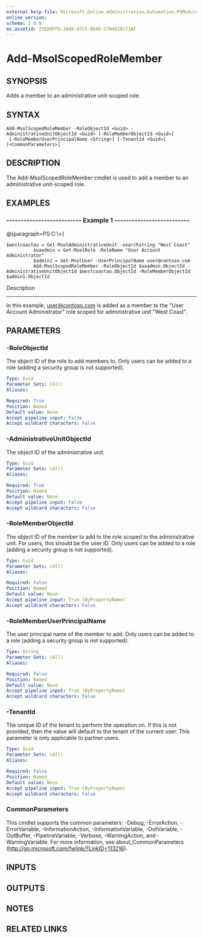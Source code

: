 ```yaml
---
external help file: Microsoft.Online.Administration.Automation.PSModule.dll-Help.xml
online version: 
schema: 2.0.0
ms.assetid: 23EB4FFD-3A68-47C5-B6A6-C70482B173AF
---
```


# Add-MsolScopedRoleMember

## SYNOPSIS
Adds a member to an administrative unit-scoped role.

## SYNTAX

```
Add-MsolScopedRoleMember -RoleObjectId <Guid> -AdministrativeUnitObjectId <Guid> [-RoleMemberObjectId <Guid>]
 [-RoleMemberUserPrincipalName <String>] [-TenantId <Guid>] [<CommonParameters>]
```

## DESCRIPTION
The Add-MsolScopedRoleMember cmdlet is used to add a member to an administrative unit-scoped role.

## EXAMPLES

### --------------------------  Example 1  --------------------------
@{paragraph=PS C:\\\>}



```
$westcoastau = Get-MsolAdministrativeUnit -searchstring "West Coast"
          $uaadmin = Get-MsolRole -RoleName "User Account Administrator"
          $admin1 = Get-MsolUser -UserPrincipalName user@contoso.com
          Add-MsolScopedRoleMember -RoleObjectId $uaadmin.ObjectId -AdministrativeUnitObjectId $westcoastau.ObjectId -RoleMemberObjectId $admin1.ObjectId
```

Description

-----------

In this example, user@contoso.com is added as a member to the "User Account Administrator" role scoped for administrative unit "West Coast".

## PARAMETERS

### -RoleObjectId
The object ID of the role to add members to.
Only users can be added to a role (adding a security group is not supported).

```yaml
Type: Guid
Parameter Sets: (All)
Aliases: 

Required: True
Position: Named
Default value: None
Accept pipeline input: False
Accept wildcard characters: False
```

### -AdministrativeUnitObjectId
The object ID of the administrative unit.

```yaml
Type: Guid
Parameter Sets: (All)
Aliases: 

Required: True
Position: Named
Default value: None
Accept pipeline input: False
Accept wildcard characters: False
```

### -RoleMemberObjectId
The object ID of the member to add to the role scoped to the administrative unit.
For users, this should be the user ID.
Only users can be added to a role (adding a security group is not supported).

```yaml
Type: Guid
Parameter Sets: (All)
Aliases: 

Required: False
Position: Named
Default value: None
Accept pipeline input: True (ByPropertyName)
Accept wildcard characters: False
```

### -RoleMemberUserPrincipalName
The user principal name of the member to add.
Only users can be added to a role (adding a security group is not supported).

```yaml
Type: String
Parameter Sets: (All)
Aliases: 

Required: False
Position: Named
Default value: None
Accept pipeline input: True (ByPropertyName)
Accept wildcard characters: False
```

### -TenantId
The unique ID of the tenant to perform the operation on.
If this is not provided, then the value will default to the tenant of the current user.
This parameter is only applicable to partner users.

```yaml
Type: Guid
Parameter Sets: (All)
Aliases: 

Required: False
Position: Named
Default value: None
Accept pipeline input: True (ByPropertyName)
Accept wildcard characters: False
```

### CommonParameters
This cmdlet supports the common parameters: -Debug, -ErrorAction, -ErrorVariable, -InformationAction, -InformationVariable, -OutVariable, -OutBuffer, -PipelineVariable, -Verbose, -WarningAction, and -WarningVariable. For more information, see about_CommonParameters (http://go.microsoft.com/fwlink/?LinkID=113216).

## INPUTS

## OUTPUTS

## NOTES

## RELATED LINKS


